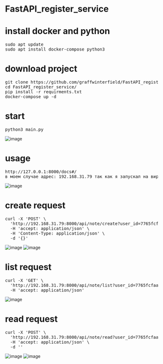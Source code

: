 ﻿# FastAPI_register_service

# install docker and python
<pre>
sudo apt update
sudo apt install docker-compose python3
</pre>

# download project
<pre>
git clone https://github.com/graffwinterfield/FastAPI_register_service.git
cd FastAPI_register_service/
pip install -r requirments.txt
docker-compose up -d
</pre>
# start
<pre>
python3 main.py
</pre>
![image](https://github.com/graffwinterfield/FastAPI_register_service/assets/110451740/878aa8af-a6fd-46b9-ab86-1aa7cafdb92d)


# usage
<pre>
http://127.0.0.1:8000/docs#/
в моем случае адрес: 192.168.31.79 так как я запускал на виртуалке
</pre>
![image](https://github.com/graffwinterfield/FastAPI_register_service/assets/110451740/96ec8e16-26b4-450c-b988-6e55a2db6819)


# create request
<pre>
curl -X 'POST' \
  'http://192.168.31.79:8000/api/note/create?user_id=7765fcfaa0f14asdfaf&target_id=2&key=registration' \
  -H 'accept: application/json' \
  -H 'Content-Type: application/json' \
  -d '{}'
</pre>
![image](https://github.com/graffwinterfield/FastAPI_register_service/assets/110451740/84eb429e-96ba-4217-aaaa-a5731a8a42bd)
![image](https://github.com/graffwinterfield/FastAPI_register_service/assets/110451740/2a7ec7f4-52f8-43a9-8302-90e469769502)

# list request
<pre>
curl -X 'GET' \
  'http://192.168.31.79:8000/api/note/list?user_id=7765fcfaa0f14asdfaf&skip=0&limit=10' \
  -H 'accept: application/json'
</pre>
![image](https://github.com/graffwinterfield/FastAPI_register_service/assets/110451740/93cfa14c-899b-4ff6-8b0d-4ff7cc11c50b)

# read request
<pre>
curl -X 'POST' \
  'http://192.168.31.79:8000/api/note/read?user_id=7765fcfaa0f14asdfaf&notification_id=1' \
  -H 'accept: application/json' \
  -d ''
</pre>
![image](https://github.com/graffwinterfield/FastAPI_register_service/assets/110451740/7122144a-0e70-44ff-88e8-4cd95a57fd92)
![image](https://github.com/graffwinterfield/FastAPI_register_service/assets/110451740/5ccd04dc-6dfc-4002-bd3b-03ee13a48f5e)

